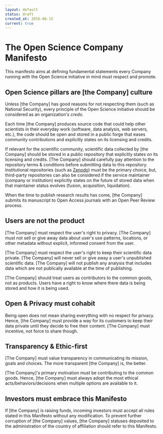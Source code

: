 ```yaml
---
layout: default
status: draft
created_at: 2016-06-15
current: true
---
```


The Open Science Company Manifesto
==================================

This manifesto aims at defining fundamental statements every Company running
with the Open Science initiative in mind must respect and promote.

## Open Science pillars are [the Company] culture

Unless [the Company] has good reasons for not respecting them (such as National
Security), every principle of the Open Science initiative should be considered
as an organization's *credo*.

Each time [the Company] produces source code that could help other scientists in
their everyday work (software, data analysis, web servers, etc.), the code
should be open and stored in a public forge that eases community contributions
and explicitly states on its licensing and credits.

If relevant for the scientific community, scientific data collected by [the
Company] should be stored in a public repository that explicitly states on its
licensing and credits. [The Company] should carefully pay attention to the
repository terms & conditions before submitting data to this repository.
Institutional repositories (such as [Zenodo](https://zenodo.org)) must be the
primary choice, but, third-party repositories can also be considered if the
service maintainer (company or institution) explicitly states on the future of
stored data when that maintainer status evolves (fusion, acquisition,
liquidation).

When the time to publish research results has come, [the Company] submits its
manuscript to Open Access journals with an Open Peer Review process.

## Users are not the product

[The Company] must respect the user's right to privacy. [The Company] must not 
sell or give away data about user's use patterns, locations, or other metadata
without explicit, informed consent from the user.

[The Company] must respect the user's right to keep their scientific data 
private. [The Company] will never sell or give away a user's unpublished
scientific data. [The Company] will not publish any analysis that 
includes data which are not publically available at the time of publishing.

[The Company] should treat users as contributors to the common goods, not 
as products. Users have a right to know where there data is being stored 
and how it is being used.

## Open & Privacy must cohabit

Being open does not mean sharing everything with no respect for privacy. Hence,
[the Company] must provide a way for its customers to keep their data private
until they decide to free their content. [The Company] must incentive, not force
to share though.

## Transparency & Ethic-first

[The Company] must value transparency in communicating its mission, goals and
choices. The more transparent [the Company] is, the better.

[The Company]'s primary motivation must be contributing to the common goods.
Hence, [the Company] must always adopt the most ethical acts/behaviors/decisions
when multiple options are available to it.

## Investors must embrace this Manifesto

If [the Company] is raising funds, incoming investors must accept all rules
stated in this Manifesto without any modification. To prevent further corruption
of [the Company] values, [the Company] statuses deposited to the administration of
the country of affiliation should refer to this Manifesto.
